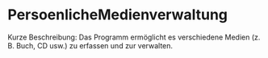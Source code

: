 # PersoenlicheMedienverwaltung
Kurze Beschreibung: Das Programm ermöglicht es verschiedene Medien (z. B. Buch, CD usw.) zu erfassen und zur verwalten.
